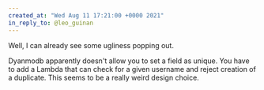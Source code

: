 ```yaml
---
created_at: "Wed Aug 11 17:21:00 +0000 2021"
in_reply_to: @leo_guinan
---
```


Well, I can already see some ugliness popping out. 

Dyanmodb apparently doesn't allow you to set a field as unique. You have to add a Lambda that can check for a given username and reject creation of a duplicate. This seems to be a really weird design choice.